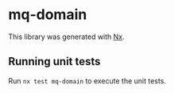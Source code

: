 # mq-domain

This library was generated with [Nx](https://nx.dev).

## Running unit tests

Run `nx test mq-domain` to execute the unit tests.
